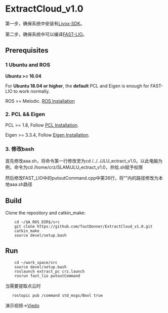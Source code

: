# ExtractCloud_v1.0

第一步，确保系统中安装有[Livox-SDK](https://github.com/Livox-SDK/Livox-SDK)。

第二步，确保系统中可以编译[FAST-LIO](https://github.com/hku-mars/FAST_LIO)。

## Prerequisites
### 1 **Ubuntu** and **ROS**
**Ubuntu >= 16.04**

For **Ubuntu 18.04 or higher**, the **default** PCL and Eigen is enough for FAST-LIO to work normally.

ROS    >= Melodic. [ROS Installation](http://wiki.ros.org/ROS/Installation)

### 2. **PCL && Eigen**
PCL    >= 1.8,   Follow [PCL Installation](http://www.pointclouds.org/downloads/linux.html).

Eigen  >= 3.3.4, Follow [Eigen Installation](http://eigen.tuxfamily.org/index.php?title=Main_Page).

### 3. **修改bash**

首先修改aaa.sh，将命令第一行修改至为cd /../../JLU_ectract_v1.0。以此电脑为例，命令为cd /home/crz/SLAM/JLU_ectract_v1.0，并给.sh赋予权限

然后修改FAST_LIO中的putoutCommand.cpp中第36行，将“”内的路径修改为本地aaa.sh路径

## Build
Clone the repository and catkin_make:

```
    cd ~/$A_ROS_DIR$/src
    git clone https://github.com/ToutDonner/ExtractCloud_v1.0.git
    catkin_make
    source devel/setup.bash
```

## Run
```
    cd ~/work_space/src
    source devel/setup.bash
    roslaunch extract_pc crz.launch
    rosrun fast_lio putoutCommand
 ```
 当需要提取点云时
 ```
    rostopic pub /command std_msgs/Bool true
 ```
 
 演示视频->[Viedo](https://www.bilibili.com/video/BV1oP4y1f7HL/)
